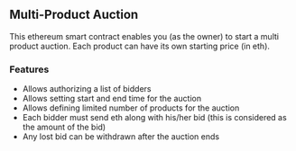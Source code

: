 ## Multi-Product Auction
This ethereum smart contract enables you (as the owner) to start a multi product auction. Each product can have its own
starting price (in eth). 


### Features
- Allows authorizing a list of bidders
- Allows setting start and end time for the auction
- Allows defining limited number of products for the auction
- Each bidder must send eth along with his/her bid (this is considered as the amount of the bid)
- Any lost bid can be withdrawn after the auction ends